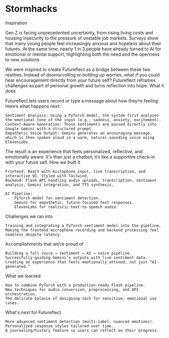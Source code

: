 # Stormhacks

Inspiration

Gen Z is facing unprecedented uncertainty, from rising living costs and housing insecurity to the pressure of unstable job markets. Surveys show that many young people feel increasingly anxious and hopeless about their futures. At the same time, nearly 1 in 3 people have already turned to AI for emotional or mental support, highlighting both the need and the openness to new solutions.

We were inspired to create Futureflect as a bridge between these two realities. Instead of doomscrolling or bottling up worries, what if you could hear encouragement directly from your future self? Futureflect reframes challenges as part of personal growth and turns reflection into hope.
What it does

Futureflect lets users record or type a message about how they’re feeling. Here’s what happens next:

    Sentiment Analysis: Using a PyTorch model, the system first analyzes the emotional tone of the input (e.g., sadness, anxiety, excitement).
    Context-Aware Generation: Those sentiments are passed directly into Google Gemini with a structured prompt
    Empathetic Voice Output: Gemini generates an encouraging message, which is then spoken aloud in a warm, natural-sounding voice using ElevenLabs.

The result is an experience that feels personalized, reflective, and emotionally aware. It's than just a chatbot, it’s like a supportive check-in with your future self.
How we built it

    Frontend: React with microphone input, live transcription, and interactive UI. Styled with Tailwind.
    Backend: Flask API handling audio uploads, transcription, sentiment analysis, Gemini integration, and TTS synthesis.

    AI Pipeline:
        PyTorch model for sentiment detection.
        Gemini for empathetic, future-focused text responses.
        ElevenLabs for realistic text-to-speech audio.

Challenges we ran into

    Training and integrating a PyTorch sentiment model into the pipeline.
    Making the frontend microphone recording and backend processing feel seamless despite latency.

Accomplishments that we're proud of

    Building a full voice → sentiment → AI → voice pipeline.
    Successfully guiding Gemini’s outputs with live sentiment data.
    Creating an experience that feels emotionally attuned, not just “AI-generated.”

What we learned

    How to combine PyTorch with a production-ready Flask pipeline.
    New techniques for audio conversion, preprocessing, and API orchestration.
    The delicate balance of designing tech for sensitive, emotional use cases.

What's next for Futureflect

    More advanced sentiment detection (multi-label, nuanced emotions).
    Personalized response styles tailored over time.
    A journaling/history feature so users can reflect on their progress.


